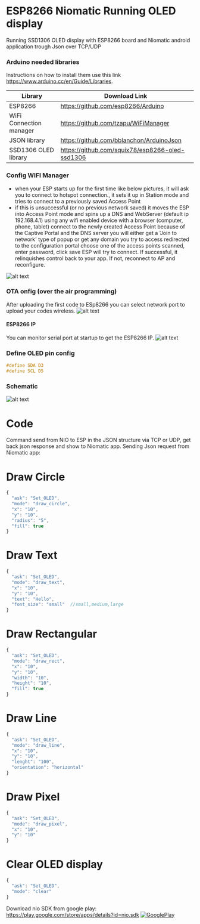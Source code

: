 # ESP8266 Niomatic Running OLED display
Running SSD1306 OLED display with ESP8266 board and Niomatic android application trough Json over TCP/UDP

### Arduino needed libraries
Instructions on how to install them use this link https://www.arduino.cc/en/Guide/Libraries.

| Library | Download Link |
| ------ | ------ |
| ESP8266 | https://github.com/esp8266/Arduino |
| WiFi Connection manager | https://github.com/tzapu/WiFiManager |
| JSON library | https://github.com/bblanchon/ArduinoJson |
| SSD1306 OLED library | https://github.com/squix78/esp8266-oled-ssd1306 |


### Config WIFI Manager
* when your ESP starts up for the first time like below pictures, it will ask you to connect to hotspot connection., it sets it up in Station mode and tries to connect to a previously saved Access Point
* if this is unsuccessful (or no previous network saved) it moves the ESP into Access Point mode and spins up a DNS and WebServer (default ip 192.168.4.1)
using any wifi enabled device with a browser (computer, phone, tablet) connect to the newly created Access Point
because of the Captive Portal and the DNS server you will either get a 'Join to network' type of popup or get any domain you try to access redirected to the configuration portal
choose one of the access points scanned, enter password, click save
ESP will try to connect. If successful, it relinquishes control back to your app. If not, reconnect to AP and reconfigure.

![alt text](https://github.com/Niomatic/DesignKit/blob/design-stage/Arduino%20Codes/ESP8266-NIO-UltraSonic/Schematic/Guide.png?raw=true)


### OTA onfig (over the air programming)
After uploading the first code to ESp8266 you can select network port to upload your codes wireless.
![alt text](https://github.com/Niomatic/DesignKit/blob/design-stage/Arduino%20Codes/ESP8266-NIO-UltraSonic/Schematic/OTA_port.png?raw=true)

#### ESP8266 IP
You can monitor serial port at startup to get the ESP8266 IP.
![alt text](https://github.com/Niomatic/DesignKit/blob/design-stage/Arduino%20Codes/ESP8266-NIO-UltraSonic/Schematic/IP.png?raw=true)

### Define OLED pin config
```C
#define SDA D3
#define SCL D5
```


### Schematic
![alt text](https://github.com/Niomatic/DesignKit/blob/design-stage/Arduino%20Codes/ESP8266-NIO-OLED/Schemtaic/Schematic.png?raw=true)

# Code 
Command send from NIO to ESP in the JSON structure via TCP or UDP, get back json response and show to Niomatic app.
Sending Json request from Niomatic app:

# Draw Circle
```javascript
{
  "ask": "Set_OLED",
  "mode": "draw_circle",
  "x": "10",
  "y": "10",
  "radius": "5",
  "fill": true
}
```

# Draw Text
```javascript
{
  "ask": "Set_OLED",
  "mode": "draw_text",
  "x": "10",
  "y": "10",
  "text": "Hello",
  "font_size": "small"  //small,medium,large
}
```

# Draw Rectangular
```javascript
{
  "ask": "Set_OLED",
  "mode": "draw_rect",
  "x": "10",
  "y": "10",
  "width": "10",
  "height": "10",
  "fill": true
}
```

# Draw Line
```javascript
{
  "ask": "Set_OLED",
  "mode": "draw_line",
  "x": "10",
  "y": "10",
  "lenght": "100",
  "orientation": "horizontal"
}
```

# Draw Pixel
```javascript
{
  "ask": "Set_OLED",
  "mode": "draw_pixel",
  "x": "10",
  "y": "10"
}
```

# Clear OLED display
```javascript
{
  "ask": "Set_OLED",
  "mode": "clear"
}
```

Download nio SDK from google play:
https://play.google.com/store/apps/details?id=nio.sdk
[![GooglePlay](https://play.google.com/intl/en_us/badges/images/generic/en_badge_web_generic.png)](https://play.google.com/store/apps/details?id=nio.sdk&utm_source=Github&utm_campaign=example&pcampaignid=Github)
